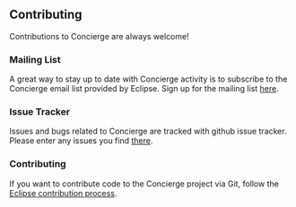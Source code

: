 ## Contributing

Contributions to Concierge are always welcome!

### Mailing List

A great way to stay up to date with Concierge activity is to subscribe to the Concierge email list provided by Eclipse. Sign up for the mailing list [here](https://dev.eclipse.org/mailman/listinfo/concierge-dev).

### Issue Tracker

Issues and bugs related to Concierge are tracked with github issue tracker. Please enter any issues you find [there](https://github.com/eclipse/concierge/issues).

### Contributing

If you want to contribute code to the Concierge project via Git, follow the [Eclipse contribution process](https://wiki.eclipse.org/Development_Resources/Contributing_via_Git).  



